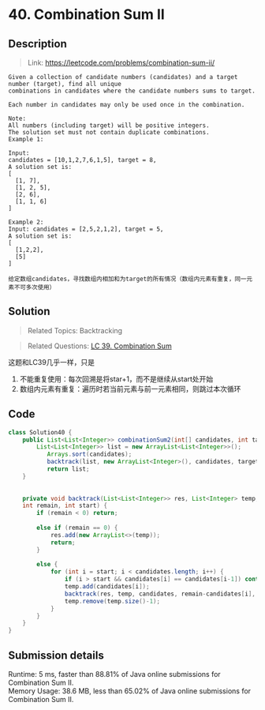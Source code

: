 # 40. Combination Sum II

## Description

> Link: https://leetcode.com/problems/combination-sum-ii/

```
Given a collection of candidate numbers (candidates) and a target number (target), find all unique 
combinations in candidates where the candidate numbers sums to target.

Each number in candidates may only be used once in the combination.

Note:
All numbers (including target) will be positive integers.
The solution set must not contain duplicate combinations.
Example 1:

Input: 
candidates = [10,1,2,7,6,1,5], target = 8,
A solution set is:
[
  [1, 7],
  [1, 2, 5],
  [2, 6],
  [1, 1, 6]
]

Example 2:
Input: candidates = [2,5,2,1,2], target = 5,
A solution set is:
[
  [1,2,2],
  [5]
]

给定数组candidates，寻找数组内相加和为target的所有情况（数组内元素有重复，同一元素不可多次使用）

```


## Solution

> Related Topics: Backtracking

> Related Questions: [LC 39. ](https://leetcode.com/problems/combination-sum/)[Combination Sum](https://github.com/Zingg7/LeetCode/edit/master/39.%20Combination%20Sum.md)

这题和LC39几乎一样，只是
1. 不能重复使用：每次回溯是将star+1，而不是继续从start处开始
2. 数组内元素有重复：遍历时若当前元素与前一元素相同，则跳过本次循环

## Code

```java
class Solution40 {
    public List<List<Integer>> combinationSum2(int[] candidates, int target) {
        List<List<Integer>> list = new ArrayList<List<Integer>>();
           Arrays.sort(candidates);
           backtrack(list, new ArrayList<Integer>(), candidates, target, 0);
           return list;
    }
    
    
    private void backtrack(List<List<Integer>> res, List<Integer> temp, int[] candidates, 
    int remain, int start) {
        if (remain < 0) return;
        
        else if (remain == 0) {
            res.add(new ArrayList<>(temp));
            return;
        }
        
        else {
            for (int i = start; i < candidates.length; i++) {
                if (i > start && candidates[i] == candidates[i-1]) continue;
                temp.add(candidates[i]);
                backtrack(res, temp, candidates, remain-candidates[i], i+1);
                temp.remove(temp.size()-1);
            }
        }
    }
}
```


## Submission details
Runtime: 5 ms, faster than 88.81% of Java online submissions for Combination Sum II.<br>
Memory Usage: 38.6 MB, less than 65.02% of Java online submissions for Combination Sum II.

